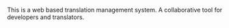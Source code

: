 This is a web based translation management system.
A collaborative tool for developers and translators.